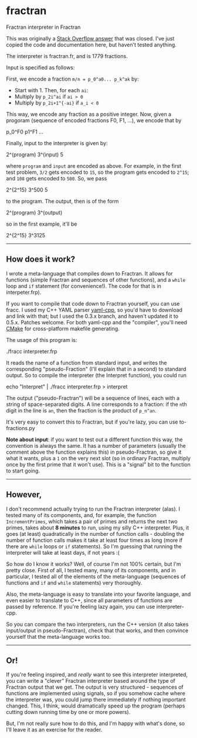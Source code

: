 fractran
========

Fractran interpreter in Fractran

This was originally a [Stack Overflow answer](http://stackoverflow.com/a/1773868/112) that was closed. I've just copied the code and documentation here, but haven't tested anything.

The interpreter is fractran.fr, and is 1779 fractions.

Input is specified as follows:

First, we encode a fraction `m/n = p_0^a0... p_k^ak` by:

- Start with 1. Then, for each `ai`:
-  Multiply by `p_2i^ai` if `ai > 0`
-  Multiply by `p_2i+1^{-ai}` if `a_i < 0`

This way, we encode any fraction as a positive integer. Now, given a progoram (sequence of encoded fractions F0, F1, ...), we encode that by

p_0^F0 p1^F1 ...

Finally, input to the interpreter is given by:

2^(program) 3^(input) 5

where `program` and `input` are encoded as above. For example, in the first test problem, `3/2` gets encoded to `15`, so the program gets encoded to `2^15`; and `108` gets encoded to `500`. So, we pass

2^{2^15} 3^500 5

to the program. The output, then is of the form

2^(program) 3^(output)

so in the first example, it'll be

2^{2^15} 3^3125

<hr/>

How does it work?
-----------------

I wrote a meta-language that compiles down to Fractran. It allows for functions (simple Fractran and sequences of other functions), and a `while` loop and `if` statement (for convenience!). The code for that is in interpeter.frp).

If you want to compile that code down to Fractran yourself, you can use fracc. I used my C++ YAML parser [yaml-cpp](http://code.google.com/p/yaml-cpp/), so you'd have to download and link with that; but I used the 0.3.x branch, and haven't updated it to 0.5.x. Patches welcome. For both yaml-cpp and the "compiler", you'll need [CMake](http://www.cmake.org) for cross-platform makefile generating.

The usage of this program is:

./fracc interpreter.frp

It reads the name of a function from standard input, and writes the corresponding "pseudo-Fraction" (I'll explain that in a second) to standard output. So to compile the interpreter (the Interpret function), you could run

echo "Interpret" | ./fracc interpreter.frp > interpret

The output ("pseudo-Fractran") will be a sequence of lines, each with a string of space-separated digits. A line corresponds to a fraction: if the `n`th digit in the line is `an`, then the fraction is the product of `p_n^an`.

It's very easy to convert this to Fractran, but if you're lazy, you can use to-fractions.py

**Note about input**: if you want to test out a different function this way, the convention is always the same. It has a number of parameters (usually the comment above the function explains this) in pseudo-Fractran, so give it what it wants, plus a `1` on the very next slot (so in ordinary Fractran, multiply once by the first prime that it won't use). This is a "signal" bit to the function to start going.

<hr/>

However,
--------

I don't recommend actually trying to run the Fractran interpreter (alas). I tested many of its components, and, for example, the function `IncrementPrimes`, which takes a pair of primes and returns the next two primes, takes about **8 minutes** to run, using my silly C++ interpreter. Plus, it goes (at least) quadratically in the number of function calls - doubling the number of function calls makes it take at least four times as long (more if there are `while` loops or `if` statements). So I'm guessing that running the interpreter will take at least days, if not years :(

So how do I know it works? Well, of course I'm not 100% certain, but I'm pretty close. First of all, I tested many, many of its components, and in particular, I tested all of the elements of the meta-language (sequences of functions and `if` and `while` statements) very thoroughly.

Also, the meta-language is easy to translate into your favorite language, and even easier to translate to C++, since all parameters of functions are passed by reference. If you're feeling lazy again, you can use interpreter-cpp.

So you can compare the two interpreters, run the C++ version (it also takes input/output in pseudo-Fractran), check that that works, and then convince yourself that the meta-language works too.

<hr/>

Or!
---

If you're feeling inspired, and *really* want to see this interpreter interpreted, you can write a "clever" Fractran interpreter based around the type of Fractran output that we get. The output is very structured - sequences of functions are implemented using signals, so if you somehow cache where the interpreter was, you could jump there immediately if nothing important changed. This, I think, would dramatically speed up the program (perhaps cutting down running time by one or more powers).

But, I'm not really sure how to do this, and I'm happy with what's done, so I'll leave it as an exercise for the reader.